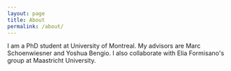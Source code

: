 ```yaml
---
layout: page
title: About
permalink: /about/
---
```

I am a PhD student at University of Montreal. My advisors are Marc Schoenwiesner and Yoshua Bengio. I also collaborate with Elia Formisano's group at Maastricht University. 



<!-- You can find the source code for the Jekyll new theme at:
{% include icon-github.html username="jglovier" %} /
[jekyll-new](https://github.com/jglovier/jekyll-new) -->

